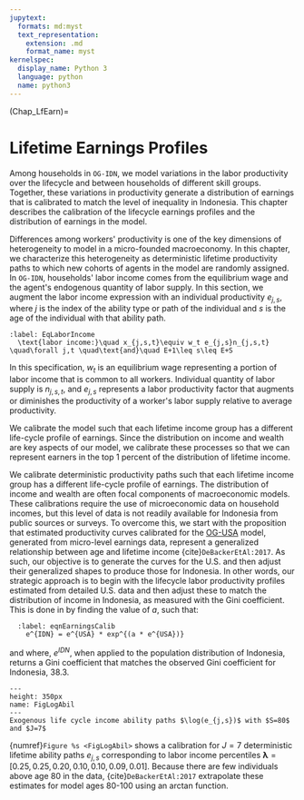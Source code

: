 ```yaml
---
jupytext:
  formats: md:myst
  text_representation:
    extension: .md
    format_name: myst
kernelspec:
  display_name: Python 3
  language: python
  name: python3
---
```


(Chap_LfEarn)=
# Lifetime Earnings Profiles

Among households in `OG-IDN`, we model variations in the labor productivity over the lifecycle and between households of different skill groups. Together, these variations in productivity generate a distribution of earnings that is calibrated to match the level of inequality in Indonesia. This chapter describes the calibration of the lifecycle earnings profiles and the distribution of earnings in the model.

Differences among workers' productivity is one of the key dimensions of heterogeneity to model in a micro-founded macroeconomy. In this chapter, we characterize this heterogeneity as deterministic lifetime productivity paths to which new cohorts of agents in the model are randomly assigned. In `OG-IDN`, households' labor income comes from the equilibrium wage and the agent's endogenous quantity of labor supply. In this section, we augment the labor income expression with an individual productivity $e_{j,s}$, where $j$ is the index of the ability type or path of the individual and $s$ is the age of the individual with that ability path.

```{math}
:label: EqLaborIncome
  \text{labor income:}\quad x_{j,s,t}\equiv w_t e_{j,s}n_{j,s,t} \quad\forall j,t \quad\text{and}\quad E+1\leq s\leq E+S
```

In this specification, $w_t$ is an equilibrium wage representing a portion of labor income that is common to all workers. Individual quantity of labor supply is $n_{j,s,t}$, and $e_{j,s}$ represents a labor productivity factor that augments or diminishes the productivity of a worker's labor supply relative to average productivity.

We calibrate the model such that each lifetime income group has a different life-cycle profile of earnings. Since the distribution on income and wealth are key aspects of our model, we calibrate these processes so that we can represent earners in the top 1 percent of the distribution of lifetime income.

We calibrate deterministic productivity paths such that each lifetime income group has a different life-cycle profile of earnings. The distribution of income and wealth are often focal components of macroeconomic models. These calibrations require the use of microeconomic data on household incomes, but this level of data is not readily available for Indonesia from public sources or surveys. To overcome this, we start with the proposition that estimated productivity curves calibrated for the [OG-USA](https://pslmodels.github.io/OG-USA/content/calibration/earnings.html) model, generated from micro-level earnings data, represent a generalized relationship between age and lifetime income {cite}`DeBackerEtAl:2017`. As such, our objective is to generate the curves for the U.S. and then adjust their generalized shapes to produce those for Indonesia. In other words, our strategic approach is to begin with the lifecycle labor productivity profiles estimated from detailed U.S. data and then adjust these to match the distribution of income in Indonesia, as measured with the Gini coefficient. This is done in by finding the value of $a$, such that:

```{math}
  :label: eqnEarningsCalib
    e^{IDN} = e^{USA} * exp^{(a * e^{USA})}
```

and where, $e^{IDN}$, when applied to the population distribution of Indonesia, returns a Gini coefficient that matches the observed Gini coefficient for Indonesia, 38.3.

```{figure} ./images/ability_profiles.png
---
height: 350px
name: FigLogAbil
---
Exogenous life cycle income ability paths $\log(e_{j,s})$ with $S=80$ and $J=7$
```

{numref}`Figure %s <FigLogAbil>` shows a calibration for $J=7$ deterministic lifetime ability paths $e_{j,s}$ corresponding to labor income percentiles $\boldsymbol{\lambda}=[0.25, 0.25, 0.20, 0.10, 0.10, 0.09, 0.01]$. Because there are few individuals above age 80 in the data, {cite}`DeBackerEtAl:2017` extrapolate these estimates for model ages 80-100 using an arctan function.

[^PS_note]: These data are available from the website of Emmanuel Saez: [https://eml.berkeley.edu/~saez/](https://eml.berkeley.edu/~saez/).  We use numbers from Table0, Panel B, "Income excluding realized capital gains."

